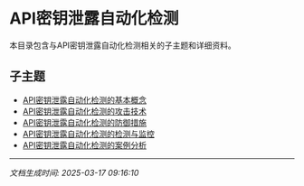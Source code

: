 # API密钥泄露自动化检测

本目录包含与API密钥泄露自动化检测相关的子主题和详细资料。

## 子主题

- [API密钥泄露自动化检测的基本概念](api-key-leak-detect/basic-concepts.md)
- [API密钥泄露自动化检测的攻击技术](api-key-leak-detect/attack-techniques.md)
- [API密钥泄露自动化检测的防御措施](api-key-leak-detect/defense-measures.md)
- [API密钥泄露自动化检测的检测与监控](api-key-leak-detect/detection-monitoring.md)
- [API密钥泄露自动化检测的案例分析](api-key-leak-detect/case-studies.md)

---

*文档生成时间: 2025-03-17 09:16:10*
